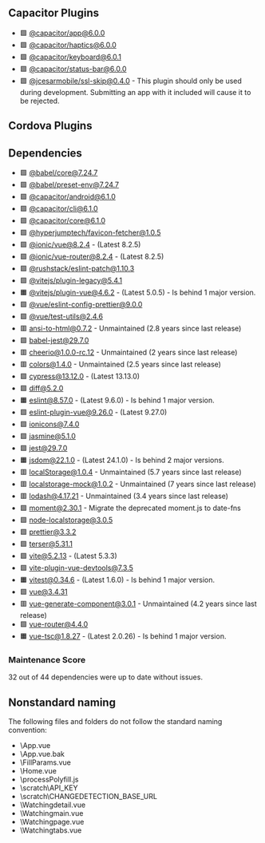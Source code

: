 ## Capacitor Plugins

- 🟩 [@capacitor/app@6.0.0](https://github.com/ionic-team/capacitor-plugins.git)
- 🟩 [@capacitor/haptics@6.0.0](https://github.com/ionic-team/capacitor-plugins.git)
- 🟩 [@capacitor/keyboard@6.0.1](https://github.com/ionic-team/capacitor-plugins.git)
- 🟩 [@capacitor/status-bar@6.0.0](https://github.com/ionic-team/capacitor-plugins.git)
- 🟩 [@jcesarmobile/ssl-skip@0.4.0](https://github.com/jcesarmobile/ssl-skip.git) - This plugin should only be used during development. Submitting an app with it included will cause it to be rejected.
## Cordova Plugins

## Dependencies

- 🟩 [@babel/core@7.24.7](https://github.com/babel/babel.git)
- 🟩 [@babel/preset-env@7.24.7](https://github.com/babel/babel.git)
- 🟩 [@capacitor/android@6.1.0](https://github.com/ionic-team/capacitor.git)
- 🟩 [@capacitor/cli@6.1.0](https://github.com/ionic-team/capacitor.git)
- 🟩 [@capacitor/core@6.1.0](https://github.com/ionic-team/capacitor.git)
- 🟩 [@hyperjumptech/favicon-fetcher@1.0.5](https://github.com/hyperjumptech/favicon-fetcher.git)
- 🟩 [@ionic/vue@8.2.4](https://github.com/ionic-team/ionic-framework.git) - (Latest 8.2.5)
- 🟩 [@ionic/vue-router@8.2.4](https://github.com/ionic-team/ionic-framework.git) - (Latest 8.2.5)
- 🟩 [@rushstack/eslint-patch@1.10.3](https://github.com/microsoft/rushstack.git)
- 🟩 [@vitejs/plugin-legacy@5.4.1](https://github.com/vitejs/vite.git)
- 🟧 [@vitejs/plugin-vue@4.6.2](https://github.com/vitejs/vite-plugin-vue.git) - (Latest 5.0.5) - Is behind 1 major version.
- 🟩 [@vue/eslint-config-prettier@9.0.0](https://github.com/vuejs/eslint-config-prettier.git)
- 🟩 [@vue/test-utils@2.4.6](https://github.com/vuejs/test-utils.git)
- 🟥 [ansi-to-html@0.7.2](https://github.com/rburns/ansi-to-html.git) - Unmaintained (2.8 years since last release)
- 🟩 [babel-jest@29.7.0](https://github.com/jestjs/jest.git)
- 🟥 [cheerio@1.0.0-rc.12](https://github.com/cheeriojs/cheerio.git) - Unmaintained (2 years since last release)
- 🟥 [colors@1.4.0](https://github.com/Marak/colors.js.git) - Unmaintained (2.5 years since last release)
- 🟩 [cypress@13.12.0](https://github.com/cypress-io/cypress.git) - (Latest 13.13.0)
- 🟩 [diff@5.2.0](https://github.com/kpdecker/jsdiff.git)
- 🟧 [eslint@8.57.0](https://github.com/eslint/eslint.git) - (Latest 9.6.0) - Is behind 1 major version.
- 🟩 [eslint-plugin-vue@9.26.0](https://github.com/vuejs/eslint-plugin-vue.git) - (Latest 9.27.0)
- 🟩 [ionicons@7.4.0](https://github.com/ionic-team/ionicons.git)
- 🟩 [jasmine@5.1.0](https://github.com/jasmine/jasmine-npm.git)
- 🟩 [jest@29.7.0](https://github.com/jestjs/jest.git)
- 🟧 [jsdom@22.1.0](https://github.com/jsdom/jsdom.git) - (Latest 24.1.0) - Is behind 2 major versions.
- 🟥 [localStorage@1.0.4](https://git.coolaj86.com/coolaj86/local-storage.js.git) - Unmaintained (5.7 years since last release)
- 🟥 [localstorage-mock@1.0.2](https://github.com/sajadtorkamani/localstorage-mock.git) - Unmaintained (7 years since last release)
- 🟥 [lodash@4.17.21](https://github.com/lodash/lodash.git) - Unmaintained (3.4 years since last release)
- 🟩 [moment@2.30.1](https://github.com/moment/moment.git) - Migrate the deprecated moment.js to date-fns
- 🟩 [node-localstorage@3.0.5](https://github.com/lmaccherone/node-localstorage.git)
- 🟩 [prettier@3.3.2](https://github.com/prettier/prettier.git)
- 🟩 [terser@5.31.1](https://github.com/terser/terser.git)
- 🟩 [vite@5.2.13](https://github.com/vitejs/vite.git) - (Latest 5.3.3)
- 🟩 [vite-plugin-vue-devtools@7.3.5](https://github.com/vuejs/devtools-next.git)
- 🟧 [vitest@0.34.6](https://github.com/vitest-dev/vitest.git) - (Latest 1.6.0) - Is behind 1 major version.
- 🟩 [vue@3.4.31](https://github.com/vuejs/core.git)
- 🟥 [vue-generate-component@3.0.1](https://github.com/NetanelBasal/vue-generate-component.git) - Unmaintained (4.2 years since last release)
- 🟩 [vue-router@4.4.0](https://github.com/vuejs/router.git)
- 🟧 [vue-tsc@1.8.27](https://github.com/vuejs/language-tools.git) - (Latest 2.0.26) - Is behind 1 major version.
### Maintenance Score
32 out of 44 dependencies were up to date without issues.



## Nonstandard naming
The following files and folders do not follow the standard naming convention:

- \App.vue
- \App.vue.bak
- \FillParams.vue
- \Home.vue
- \processPolyfill.js
- \scratch\API_KEY
- \scratch\CHANGEDETECTION_BASE_URL
- \Watchingdetail.vue
- \Watchingmain.vue
- \Watchingpage.vue
- \Watchingtabs.vue
